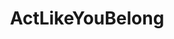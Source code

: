 ---
title: ActLikeYouBelong
crosslinks:
- xkcd
- videos
- LivestreamFail
- legaladvice
- SocialEngineering
- AskReddit
- gatekeeping
- gonewild
- Pikmin
- Shoplifting
- aww
- sports
- LakeFrontProperty
- thisismylifenow
- mildlyinteresting
- thathappened
- pics
- pokemon
---